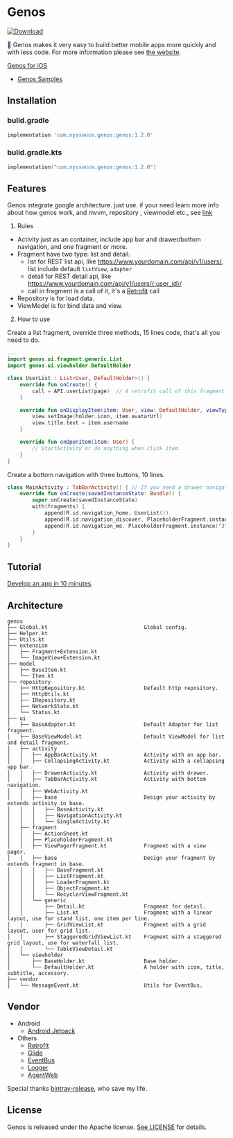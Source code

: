 # Genos

[![Download](https://api.bintray.com/packages/nyssance/maven/genos/images/download.svg)](https://bintray.com/nyssance/maven/genos/_latestVersion)

👊 Genos makes it very easy to build better mobile apps more quickly and with less code.
For more information please see [the website][genos].

[Genos for iOS](https://github.com/nyssance/genos)

- [Genos Samples](https://github.com/nyssance/genos-samples)

## Installation

### bulid.gradle

```groovy
implementation 'com.nyssance.genos:genos:1.2.0'
```

### bulid.gradle.kts

```kotlin
implementation("com.nyssance.genos:genos:1.2.0")
```

## Features

Genos integrate google architecture. just use. if your need learn more info about how genos work, and mvvm, repository , viewmodel etc., see [link](https://developer.android.com/topic/libraries/architecture)

1. Rules

- Activity just as an container, include app bar and drawer/bottom navigation, and one fragment or more.
- Fragment have two type: list and detail.
  - list for REST list api, like https://www.yourdomain.com/api/v1/users/, list include default `listView`, `adapter`
  - detail for REST detail api, like https://www.yourdomain,com/api/v1/users/{:user_id}/
  - call in fragment is a call of it, it's a [Retrofit][retrofit] call
- Repository is for load data.
- ViewModel is for bind data and view.

2. How to use

Create a list fragment, override three methods, 15 lines code, that's all you need to do.
```kotlin
...
import genos.ui.fragment.generic.List
import genos.ui.viewholder.DefaultHolder

class UserList : List<User, DefaultHolder>() {
    override fun onCreate() {
        call = API.userList(page)  // A retrofit call of this fragment.
    }

    override fun onDisplayItem(item: User, view: DefaultHolder, viewType: Int) {
        view.setImage(holder.icon, item.avatarUrl)
        view.title.text = item.username
    }

    override fun onOpenItem(item: User) {
        // StartActivity or do anything when click item.
    }
}
```

Create a bottom navigation with three buttons, 10 lines.
```kotlin
class MainActivity : TabBarActivity() { // If you need a drawer navigation, just use DrawerActivity
    override fun onCreate(savedInstanceState: Bundle?) {
        super.onCreate(savedInstanceState)
        with(fragments) {
            append(R.id.navigation_home, UserList())
            append(R.id.navigation_discover, PlaceholderFragment.instance("2"))
            append(R.id.navigation_me, PlaceholderFragment.instance("3"))
        }
    }
}
```

## Tutorial

[Develop an app in 10 minutes][genos].

## Architecture

```
genos
├── Global.kt                               Global config.
├── Helper.kt
├── Utils.kt
├── extension
│   ├── Fragment+Extension.kt
│   └── ImageView+Extension.kt
├── model
│   ├── BaseItem.kt
│   └── Item.kt
├── repository
│   ├── HttpRepository.kt                   Default http repository.
│   ├── HttpUtils.kt
│   ├── IRepository.kt
│   ├── NetworkState.kt
│   └── Status.kt
├── ui
│   ├── BaseAdapter.kt                      Default Adapter for list fragment.
│   ├── BaseViewModel.kt                    Default ViewModel for list and detail fragment.
│   ├── activity
│   │   ├── AppBarActivity.kt               Activity with an app bar.
│   │   ├── CollapsingActivity.kt           Activity with a collapsing app bar.
│   │   ├── DrawerActivity.kt               Activity with drawer.
│   │   ├── TabBarActivity.kt               Activity with bottom navigation.
│   │   ├── WebActivity.kt
│   │   ├── base                            Design your activity by extends activity in base.
│   │   │   ├── BaseActivity.kt
│   │   │   ├── NavigationActivity.kt
│   │   │   └── SingleActivity.kt
│   ├── fragment
│   │   ├── ActionSheet.kt
│   │   ├── PlaceholderFragment.kt
│   │   ├── ViewPagerFragment.kt            Fragment with a view pager.
│   │   ├── base                            Design your fragment by extends fragment in base.
│   │   │   ├── BaseFragment.kt
│   │   │   ├── ListFragment.kt
│   │   │   ├── LoaderFragment.kt
│   │   │   ├── ObjectFragment.kt
│   │   │   └── RecyclerViewFragment.kt
│   │   └── generic
│   │       ├── Detail.kt                   Fragment for detail.
│   │       ├── List.kt                     Fragment with a linear layout, use for stand list, one item per line.
│   │       ├── GridViewList.kt             Fragment with a grid layout, user for grid list.
│   │       ├── StaggeredGridViewList.kt    Fragment with a staggered grid layout, use for waterfall list.
│   │       └── TableViewDetail.kt
│   └── viewholder
│       ├── BaseHolder.kt                   Base holder.
│       └── DefaultHolder.kt                A holder with icon, title, subtitle, accessory.
├── vendor
│   └── MessageEvent.kt                     Utils for EventBus.
```

## Vendor

- Android
  - [Android Jetpack](https://developer.android.com/jetpack/)
- Others
  - [Retrofit][retrofit]
  - [Glide](https://github.com/bumptech/glide)
  - [EventBus](https://github.com/greenrobot/EventBus)
  - [Logger](https://github.com/orhanobut/logger)
  - [AgentWeb](https://github.com/Justson/AgentWeb)

Special thanks [bintray-release](https://github.com/novoda/bintray-release), who save my life.

## License

Genos is released under the Apache license. [See LICENSE](https://github.com/nyssance/genos/blob/master/LICENSE) for details.

[genos]: https://nyssance.github.io/genos
[retrofit]: https://square.github.io/retrofit/
[2]: https://search.maven.org/remote_content?g=com.nyssance.genos&a=genos&v=LATEST
[10]: https://developer.android.com/studio/projects/create-project
